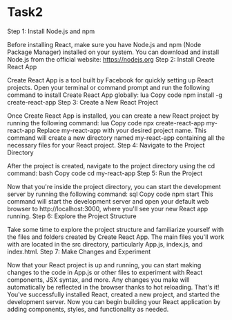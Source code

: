 # Task2
Step 1: Install Node.js and npm

Before installing React, make sure you have Node.js and npm (Node Package Manager) installed on your system. You can download and install Node.js from the official website: https://nodejs.org
Step 2: Install Create React App

Create React App is a tool built by Facebook for quickly setting up React projects. Open your terminal or command prompt and run the following command to install Create React App globally:
lua
Copy code
npm install -g create-react-app
Step 3: Create a New React Project

Once Create React App is installed, you can create a new React project by running the following command:
lua
Copy code
npx create-react-app my-react-app
Replace my-react-app with your desired project name. This command will create a new directory named my-react-app containing all the necessary files for your React project.
Step 4: Navigate to the Project Directory

After the project is created, navigate to the project directory using the cd command:
bash
Copy code
cd my-react-app
Step 5: Run the Project

Now that you're inside the project directory, you can start the development server by running the following command:
sql
Copy code
npm start
This command will start the development server and open your default web browser to http://localhost:3000, where you'll see your new React app running.
Step 6: Explore the Project Structure

Take some time to explore the project structure and familiarize yourself with the files and folders created by Create React App. The main files you'll work with are located in the src directory, particularly App.js, index.js, and index.html.
Step 7: Make Changes and Experiment

Now that your React project is up and running, you can start making changes to the code in App.js or other files to experiment with React components, JSX syntax, and more. Any changes you make will automatically be reflected in the browser thanks to hot reloading.
That's it! You've successfully installed React, created a new project, and started the development server. Now you can begin building your React application by adding components, styles, and functionality as needed.




